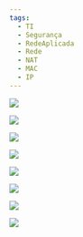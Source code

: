 ```yaml
---
tags:
  - TI
  - Segurança
  - RedeAplicada
  - Rede
  - NAT
  - MAC
  - IP
---
```

![](Pasted%20image%2020240304165416.png)

![](Pasted%20image%2020240304165435.png)

![](Pasted%20image%2020240304165445.png)

![](Pasted%20image%2020240304165503.png)

![](Pasted%20image%2020240304165519.png)

![](Pasted%20image%2020240304165534.png)

![](Pasted%20image%2020240304165547.png)

![](Pasted%20image%2020240304165557.png)



